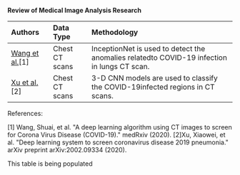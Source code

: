**Review of Medical Image Analysis Research**

| Authors |Data Type | Methodology|
| :---  | :--- | :--- |
[Wang et al.](https://www.medrxiv.org/content/medrxiv/early/2020/02/17/2020.02.14.20023028.full.pdf)[1]|Chest CT scans|InceptionNet is used to detect the anomalies relatedto COVID-19 infection in lungs CT scan.|
[Xu et al.](https://arxiv.org/pdf/2002.09334) [2]|Chest CT scans|3-D CNN models are used to classify the COVID-19infected regions in CT scans.|







References:

[1] Wang, Shuai, et al. "A deep learning algorithm using CT images to screen for Corona Virus Disease (COVID-19)." medRxiv (2020).
[2]Xu, Xiaowei, et al. "Deep learning system to screen coronavirus disease 2019 pneumonia." arXiv preprint arXiv:2002.09334 (2020).






















This table is being populated
